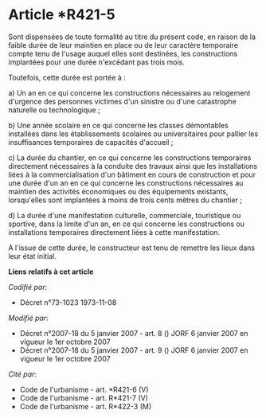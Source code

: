 # Article *R421-5

Sont dispensées de toute formalité au titre du présent code, en raison de la faible durée de leur maintien en place ou de
leur caractère temporaire compte tenu de l'usage auquel elles sont destinées, les constructions implantées pour une durée
n'excédant pas trois mois.

Toutefois, cette durée est portée à :

a) Un an en ce qui concerne les constructions nécessaires au relogement d'urgence des personnes victimes d'un sinistre ou
d'une catastrophe naturelle ou technologique ;

b) Une année scolaire en ce qui concerne les classes démontables installées dans les établissements scolaires ou
universitaires pour pallier les insuffisances temporaires de capacités d'accueil ;

c) La durée du chantier, en ce qui concerne les constructions temporaires directement nécessaires à la conduite des travaux
ainsi que les installations liées à la commercialisation d'un bâtiment en cours de construction et pour une durée d'un an en
ce qui concerne les constructions nécessaires au maintien des activités économiques ou des équipements existants,
lorsqu'elles sont implantées à moins de trois cents mètres du chantier ;

d) La durée d'une manifestation culturelle, commerciale, touristique ou sportive, dans la limite d'un an, en ce qui concerne
les constructions ou installations temporaires directement liées à cette manifestation.

A l'issue de cette durée, le constructeur est tenu de remettre les lieux dans leur état initial.

**Liens relatifs à cet article**

_Codifié par_:

  - Décret n°73-1023 1973-11-08

_Modifié par_:

  - Décret n°2007-18 du 5 janvier 2007 - art. 8 () JORF 6 janvier 2007 en vigueur le 1er octobre 2007
  - Décret n°2007-18 du 5 janvier 2007 - art. 9 () JORF 6 janvier 2007 en vigueur le 1er octobre 2007

_Cité par_:

  - Code de l'urbanisme - art. *R421-6 (V)
  - Code de l'urbanisme - art. R*421-7 (V)
  - Code de l'urbanisme - art. R*422-3 (M)
